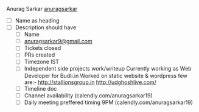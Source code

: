 Anurag Sarkar [anuragsarkar](https://github.com/anuragsarkar/Internship/new/intern)
- [ ] Name as heading
- [ ] Description should have
     - [ ] Name
     - [ ] anuragsarkar9@gmail.com
     - [ ] Tickets closed
     - [ ] PRs created
     - [ ] Timezone
            IST
     - [ ] Independent side projects work/writeup
            Currently working as Web Developer for Budli.in Worked on static website & wordpress few are:- 
            http://stallionsgroup.in
            http://udghoshlive.com/
     - [ ] Timeline doc
     - [ ] Channel availability (calendly.com/anuragsarkar19)
     - [ ] Daily meeting preffered timing
            9PM (calendly.com/anuragsarkar19)
